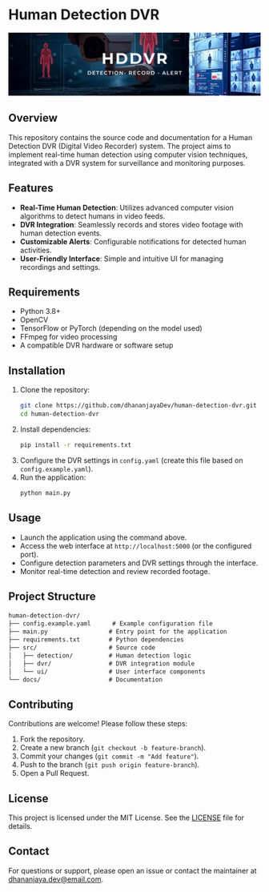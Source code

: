 # Human Detection DVR

![Banner Image](https://github.com/dhananjayaDev/human-detection-dvr/blob/master/HDDDVR%20Bannner.png)

## Overview
This repository contains the source code and documentation for a Human Detection DVR (Digital Video Recorder) system. The project aims to implement real-time human detection using computer vision techniques, integrated with a DVR system for surveillance and monitoring purposes.

## Features
- **Real-Time Human Detection**: Utilizes advanced computer vision algorithms to detect humans in video feeds.
- **DVR Integration**: Seamlessly records and stores video footage with human detection events.
- **Customizable Alerts**: Configurable notifications for detected human activities.
- **User-Friendly Interface**: Simple and intuitive UI for managing recordings and settings.

## Requirements
- Python 3.8+
- OpenCV
- TensorFlow or PyTorch (depending on the model used)
- FFmpeg for video processing
- A compatible DVR hardware or software setup

## Installation
1. Clone the repository:
   ```bash
   git clone https://github.com/dhananjayaDev/human-detection-dvr.git
   cd human-detection-dvr
   ```
2. Install dependencies:
   ```bash
   pip install -r requirements.txt
   ```
3. Configure the DVR settings in `config.yaml` (create this file based on `config.example.yaml`).
4. Run the application:
   ```bash
   python main.py
   ```

## Usage
- Launch the application using the command above.
- Access the web interface at `http://localhost:5000` (or the configured port).
- Configure detection parameters and DVR settings through the interface.
- Monitor real-time detection and review recorded footage.

## Project Structure
```
human-detection-dvr/
├── config.example.yaml      # Example configuration file
├── main.py                 # Entry point for the application
├── requirements.txt        # Python dependencies
├── src/                    # Source code
│   ├── detection/          # Human detection logic
│   ├── dvr/                # DVR integration module
│   └── ui/                 # User interface components
└── docs/                   # Documentation
```

## Contributing
Contributions are welcome! Please follow these steps:
1. Fork the repository.
2. Create a new branch (`git checkout -b feature-branch`).
3. Commit your changes (`git commit -m "Add feature"`).
4. Push to the branch (`git push origin feature-branch`).
5. Open a Pull Request.

## License
This project is licensed under the MIT License. See the [LICENSE](LICENSE) file for details.

## Contact
For questions or support, please open an issue or contact the maintainer at [dhananjaya.dev@email.com](mailto:dhananjaya.dev@email.com).

